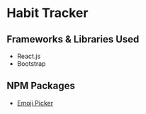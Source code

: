 # Habit Tracker

## Frameworks & Libraries Used
- React.js
- Bootstrap

## NPM Packages
- [Emoji Picker](https://www.npmjs.com/package/emoji-picker-react)
